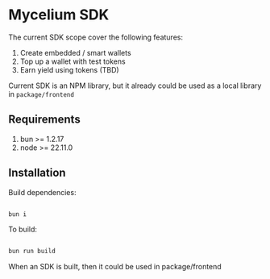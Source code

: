 # Mycelium SDK

The current SDK scope cover the following features:

1. Create embedded / smart wallets
2. Top up a wallet with test tokens
3. Earn yield using tokens (TBD)

Current SDK is an NPM library, but it already could be used as a local library in `package/frontend`

## Requirements

1. bun >= 1.2.17
2. node >= 22.11.0

## Installation

Build dependencies:

```bash

bun i

```

To build:

```bash

bun run build

```

When an SDK is built, then it could be used in package/frontend
